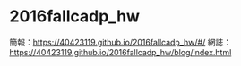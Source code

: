 # 2016fallcadp_hw
簡報：https://40423119.github.io/2016fallcadp_hw/#/
網誌：https://40423119.github.io/2016fallcadp_hw/blog/index.html
